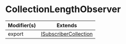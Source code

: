 # CollectionLengthObserver

| Modifier(s)                            | Extends                                    |
|----------------------------------------|--------------------------------------------|
| export | [ISubscriberCollection](https://hamedfathi.gitbook.io/aurelia-2-doc-api/runtime/interface/observation/isubscribercollection) |